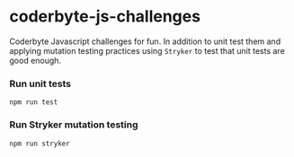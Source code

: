 # coderbyte-js-challenges

Coderbyte Javascript challenges for fun. In addition to unit test them and
applying mutation testing practices using `Stryker` to test that unit tests
are good enough.

### Run unit tests

```
npm run test
```

### Run Stryker mutation testing

```
npm run stryker
```
